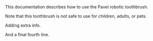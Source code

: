 This documentation describes how to use the Pavel robotic toothbrush.

Note that this toothbrush is not safe to use for children, adults, or pets.

Adding extra info.

And a final fourth line.
